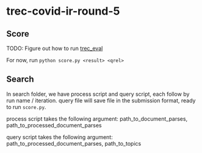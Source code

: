 # trec-covid-ir-round-5



## Score

TODO: Figure out how to run [trec_eval](https://github.com/usnistgov/trec_eval)

For now, run `python score.py <result> <qrel>`

## Search

In search folder, we have process script and query script, each follow by run name / iteration. 
query file will save file in the submission format, ready to run `score.py`.

process script takes the following argument: path_to_document_parses, path_to_processed_document_parses

query script takes the following argument: path_to_processed_document_parses, path_to_topics

